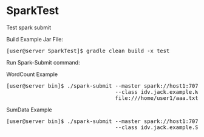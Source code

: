 # SparkTest
Test spark submit

Build Example Jar File:
<pre>
[user@server SparkTest]$ gradle clean build -x test
</pre>

Run Spark-Submit command:

WordCount Example
<pre>
[user@server bin]$ ./spark-submit --master spark://host1:7077 --deploy-mode cluster 
                                  --class idv.jack.example.WordCount /home/user1/SparkTest/build/libs/SparkTest.jar 
                                  file:///home/user1/aaa.txt file:///home/user1/sparkresult/output1
</pre>

SumData Example
<pre>
[user@server bin]$ ./spark-submit --master spark://host1:7077 --deploy-mode cluster 
                                  --class idv.jack.example.SumData /home/user1/SparkTest/build/libs/SparkTest.jar                                              file:///home/user1/bbb.txt file:///home/user1/sparkresult/output3
</pre>
